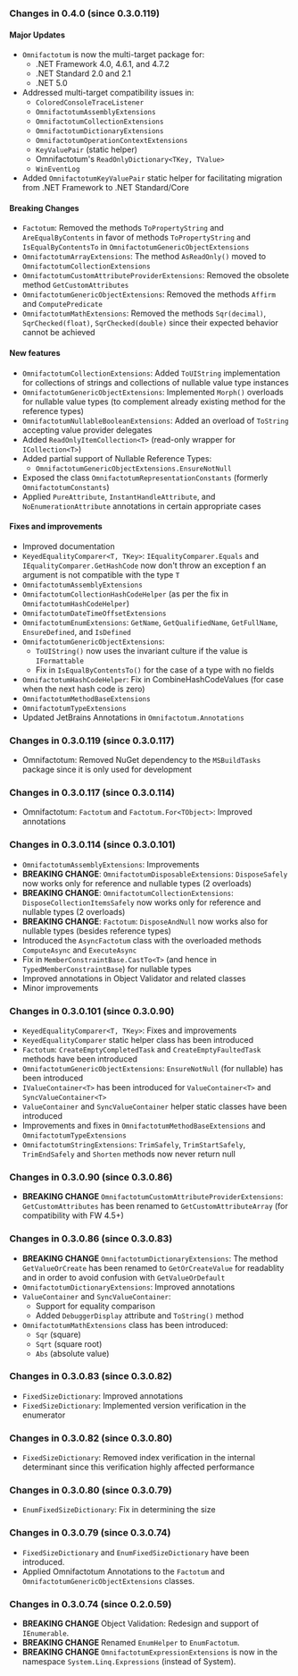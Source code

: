 ﻿### Changes in 0.4.0 (since 0.3.0.119)

#### Major Updates
- `Omnifactotum` is now the multi-target package for:
  - .NET Framework 4.0, 4.6.1, and 4.7.2
  - .NET Standard 2.0 and 2.1
  - .NET 5.0
- Addressed multi-target compatibility issues in:
  - `ColoredConsoleTraceListener`
  - `OmnifactotumAssemblyExtensions`
  - `OmnifactotumCollectionExtensions`
  - `OmnifactotumDictionaryExtensions`
  - `OmnifactotumOperationContextExtensions`
  - `KeyValuePair` (static helper)
  - Omnifactotum's `ReadOnlyDictionary<TKey, TValue>`
  - `WinEventLog`
- Added `OmnifactotumKeyValuePair` static helper for facilitating migration from .NET Framework to .NET Standard/Core

#### Breaking Changes
- `Factotum`: Removed the methods `ToPropertyString` and `AreEqualByContents` in favor of methods `ToPropertyString` and `IsEqualByContentsTo` in `OmnifactotumGenericObjectExtensions`
- `OmnifactotumArrayExtensions`: The method `AsReadOnly()` moved to `OmnifactotumCollectionExtensions`
- `OmnifactotumCustomAttributeProviderExtensions`: Removed the obsolete method `GetCustomAttributes`
- `OmnifactotumGenericObjectExtensions`: Removed the methods `Affirm` and `ComputePredicate`
- `OmnifactotumMathExtensions`: Removed the methods `Sqr(decimal)`, `SqrChecked(float)`, `SqrChecked(double)` since their expected behavior cannot be achieved

#### New features
- `OmnifactotumCollectionExtensions`: Added `ToUIString` implementation for collections of strings and collections of nullable value type instances
- `OmnifactotumGenericObjectExtensions`: Implemented `Morph()` overloads for nullable value types (to complement already existing method for the reference types)
- `OmnifactotumNullableBooleanExtensions`: Added an overload of `ToString` accepting value provider delegates
- Added `ReadOnlyItemCollection<T>` (read-only wrapper for `ICollection<T>`)
- Added partial support of Nullable Reference Types:
  - `OmnifactotumGenericObjectExtensions.EnsureNotNull`
- Exposed the class `OmnifactotumRepresentationConstants` (formerly `OmnifactotumConstants`)
- Applied `PureAttribute`, `InstantHandleAttribute`, and `NoEnumerationAttribute` annotations in certain appropriate cases

#### Fixes and improvements
- Improved documentation
- `KeyedEqualityComparer<T, TKey>`: `IEqualityComparer.Equals` and `IEqualityComparer.GetHashCode` now don't throw an exception f an argument is not compatible with the type `T`
- `OmnifactotumAssemblyExtensions`
- `OmnifactotumCollectionHashCodeHelper` (as per the fix in `OmnifactotumHashCodeHelper`)
- `OmnifactotumDateTimeOffsetExtensions`
- `OmnifactotumEnumExtensions`: `GetName`, `GetQualifiedName`, `GetFullName`, `EnsureDefined`, and `IsDefined`
- `OmnifactotumGenericObjectExtensions`:
  - `ToUIString()` now uses the invariant culture if the value is `IFormattable`
  - Fix in `IsEqualByContentsTo()` for the case of a type with no fields
- `OmnifactotumHashCodeHelper`: Fix in CombineHashCodeValues (for case when the next hash code is zero)
- `OmnifactotumMethodBaseExtensions`
- `OmnifactotumTypeExtensions`
- Updated JetBrains Annotations in `Omnifactotum.Annotations`

### Changes in 0.3.0.119 (since 0.3.0.117)
- Omnifactotum: Removed NuGet dependency to the `MSBuildTasks` package since it is only used for development

### Changes in 0.3.0.117 (since 0.3.0.114)
- Omnifactotum: `Factotum` and `Factotum.For<TObject>`: Improved annotations

### Changes in 0.3.0.114 (since 0.3.0.101)
- `OmnifactotumAssemblyExtensions`: Improvements
- **BREAKING CHANGE**: `OmnifactotumDisposableExtensions`: `DisposeSafely` now works only for reference and nullable types (2 overloads)
- **BREAKING CHANGE**: `OmnifactotumCollectionExtensions`: `DisposeCollectionItemsSafely` now works only for reference and nullable types (2 overloads)
- **BREAKING CHANGE**: `Factotum`: `DisposeAndNull` now works also for nullable types (besides reference types)
- Introduced the `AsyncFactotum` class with the overloaded methods `ComputeAsync` and `ExecuteAsync`
- Fix in `MemberConstraintBase.CastTo<T>` (and hence in `TypedMemberConstraintBase`) for nullable types
- Improved annotations in Object Validator and related classes
- Minor improvements

### Changes in 0.3.0.101 (since 0.3.0.90)
- `KeyedEqualityComparer<T, TKey>`: Fixes and improvements
- `KeyedEqualityComparer` static helper class has been introduced
- `Factotum`: `CreateEmptyCompletedTask` and `CreateEmptyFaultedTask` methods have been introduced
- `OmnifactotumGenericObjectExtensions`: `EnsureNotNull` (for nullable) has been introduced
- `IValueContainer<T>` has been introduced for `ValueContainer<T>` and `SyncValueContainer<T>`
- `ValueContainer` and `SyncValueContainer` helper static classes have been introduced
- Improvements and fixes in `OmnifactotumMethodBaseExtensions` and `OmnifactotumTypeExtensions`
- `OmnifactotumStringExtensions`: `TrimSafely`, `TrimStartSafely`, `TrimEndSafely` and `Shorten` methods now never return null

### Changes in 0.3.0.90 (since 0.3.0.86)
- **BREAKING CHANGE** `OmnifactotumCustomAttributeProviderExtensions`: `GetCustomAttributes` has been renamed to `GetCustomAttributeArray` (for compatibility with FW 4.5+)

### Changes in 0.3.0.86 (since 0.3.0.83)
- **BREAKING CHANGE** `OmnifactotumDictionaryExtensions`: The method `GetValueOrCreate` has been renamed to `GetOrCreateValue` for readablity and in order to avoid confusion with `GetValueOrDefault`
- `OmnifactotumDictionaryExtensions`: Improved annotations
- `ValueContainer` and `SyncValueContainer`:
    - Support for equality comparison
    - Added `DebuggerDisplay` attribute and `ToString()` method
- `OmnifactotumMathExtensions` class has been introduced:
    - `Sqr` (square)
    - `Sqrt` (square root)
    - `Abs` (absolute value)

### Changes in 0.3.0.83 (since 0.3.0.82)
- `FixedSizeDictionary`: Improved annotations
- `FixedSizeDictionary`: Implemented version verification in the enumerator

### Changes in 0.3.0.82 (since 0.3.0.80)
- `FixedSizeDictionary`: Removed index verification in the internal determinant since this verification highly affected performance

### Changes in 0.3.0.80 (since 0.3.0.79)
- `EnumFixedSizeDictionary`: Fix in determining the size

### Changes in 0.3.0.79 (since 0.3.0.74)
- `FixedSizeDictionary` and `EnumFixedSizeDictionary` have been introduced.
- Applied Omnifactotum Annotations to the `Factotum` and `OmnifactotumGenericObjectExtensions` classes.

### Changes in 0.3.0.74 (since 0.2.0.59)
- **BREAKING CHANGE** Object Validation: Redesign and support of `IEnumerable`.
- **BREAKING CHANGE** Renamed `EnumHelper` to `EnumFactotum`.
- **BREAKING CHANGE** `OmnifactotumExpressionExtensions` is now in the namespace `System.Linq.Expressions` (instead of System).
